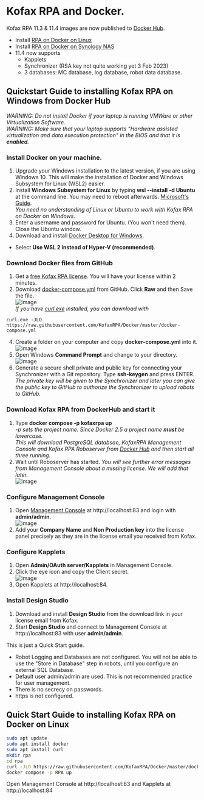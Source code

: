 # Kofax RPA and Docker.
Kofax RPA 11.3 & 11.4 images are now published to [Docker Hub](https://hub.docker.com/u/kofax).  
* Install [RPA on Docker on Linux](#quick-start-guide-to-installing-kofax-rpa-on-docker-on-linux)
* Install [RPA on Docker on Synology NAS](Synology%20NAS)
* 11.4 now supports 
   * Kapplets
   * Synchronizer (RSA key not quite working yet 3 Feb 2023)
   * 3 databases: MC database, log database, robot data database.
## Quickstart Guide to installing Kofax RPA on Windows from Docker Hub 
_WARNING: Do not install Docker if your laptop is running VMWare or other Virtualization Software._  
_WARNING: Make sure that your laptop supports "Hardware assisted virtualization and data execution protection" in the BIOS and that it is **enabled**._ 
### Install Docker on your machine. 
1. Upgrade your Windows installation to the latest version, if you are using Windows 10. This will make the installation of Docker and Windows Subsystem for Linux (WSL2) easier.
2. Install **Windows Subsystem for Linux** by typing **wsl --install -d Ubuntu** at the command line. You may need to reboot afterwards. [Microsoft's Guide](https://docs.microsoft.com/en-us/windows/wsl/install).  
*You need no understanding of Linux or Ubuntu to work with Kofax RPA on Docker on Windows.*   
3. Enter a username and password for Ubuntu. (You won't need them). Close the Ubuntu window.
4.  Download and install [Docker Desktop for Windows](https://docs.docker.com/desktop/windows/install/).
   - Select **Use WSL 2 instead of Hyper-V (recommended)**.
### Download Docker files from GitHub
1. Get a [free Kofax RPA license](https://www.kofax.com/products/rpa/rpa-free-trial). You will have your license within 2 minutes.  
6. Download [docker-compose.yml](docker-compose.yml) from GitHub.  Click **Raw** and then Save the file.  
![image](https://user-images.githubusercontent.com/47416964/167140029-442922d9-fa48-447f-8094-d866c4eb5fff.png)  
*If you have [curl.exe](https://curl.se/download.html) installed, you can download with*
```
curl.exe -JLO https://raw.githubusercontent.com/KofaxRPA/Docker/master/docker-compose.yml
```
4. Create a folder on your computer and copy **docker-compose.yml** into it.  
![image](https://user-images.githubusercontent.com/47416964/167139416-fecbbed6-799b-43a7-a797-6cac9359a4ac.png)
5. Open Windows **Command Prompt** and change to your directory.  
![image](https://user-images.githubusercontent.com/47416964/167145058-2fe71f61-b141-4c92-a575-2b3d8dd0f10d.png)
1. Generate a secure shell private and public key for connecting your Synchronizer with a Git repository. Type **ssh-keygen** and press ENTER. *The private key will be given to the Synchronizer and later you can give the public key to GitHub to authorize the Synchronizer to upload robots to GitHub.*
### Download Kofax RPA from DockerHub and start it
1. Type  **docker compose -p kofaxrpa up**  
*-p sets the project name. Since Docker 2.5 a project name **must** be lowercase.*  
*This will download PostgreSQL databsae, KofaxRPA Management Console and Kofax RPA Roboserver from [Docker Hub](https://hub.docker.com/u/kofax) and then start all three running.*
8. Wait until Roboserver has started. *You will see further error messages from Management Console about a missing license. We will add that later.*   
![image](https://user-images.githubusercontent.com/47416964/167142680-fe3b0bb5-3010-49d8-97d0-a7d99e0360fa.png)
### Configure Management Console
1. Open [Management Console](http://localhost:83) at http://localhost:83 and login with **admin/admin**.  
![image](https://user-images.githubusercontent.com/47416964/167141294-3fd220e5-f535-4e0a-98ee-ed013e360309.png)
1. Add your **Company Name** and **Non Production key** into the license panel precisely as they are in the license email you received from Kofax.
### Configure Kapplets
1. Open **Admin/OAuth server/Kapplets** in Management Console.
1. Click the eye icon and copy the Client secret.  
![image](https://user-images.githubusercontent.com/47416964/215109396-5b756d85-dd74-4e5c-88b8-62eecb6ebe21.png)
1. Open Kapplets at http://localhost:84.
### Install Design Studio
1. Download and install **Design Studio** from the download link in your license email from Kofax.
1. Start **Design Studio** and connect to Management Console at http://localhost:83  with user **admin/admin**.  


This is just a Quick Start guide.
* Robot Logging and Databases are not configured. You will not be able to use the "Store in Database" step in robots, until you configure an external SQL Database.
* Default user admin/admin are used. This is not recommended practice for user management.
* There is no secrecy on passwords.
* https is not configured.

## Quick Start Guide to installing Kofax RPA on Docker on Linux
```bash
sudo apt update
sudo apt install docker
sudo apt install curl
mkdir rpa
cd rpa
curl -JLO https://raw.githubusercontent.com/KofaxRPA/Docker/master/docker-compose.yml
docker compose -p RPA up
```
Open Management Console at http://localhost:83 and Kapplets at http://localhost:84

